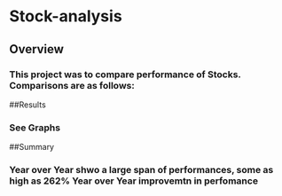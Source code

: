 # Stock-analysis
## Overview
### This project was to compare performance of Stocks. Comparisons are as follows:
##Results
### See Graphs
##Summary
### Year over Year shwo a large span of performances, some as high as 262% Year over Year improvemtn in perfomance


